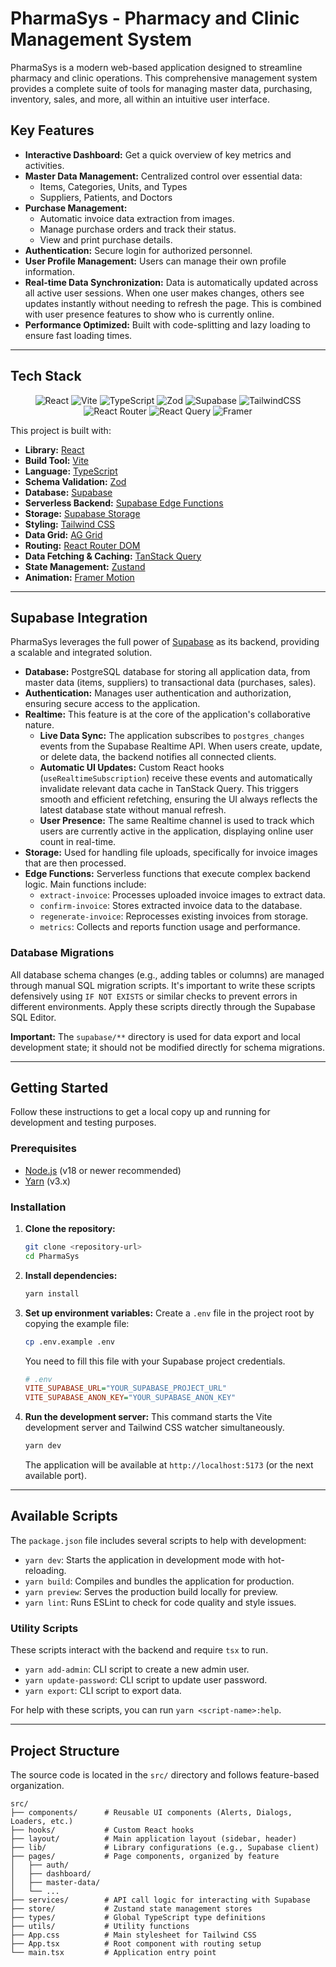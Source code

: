 # PharmaSys - Pharmacy and Clinic Management System

PharmaSys is a modern web-based application designed to streamline pharmacy and clinic operations. This comprehensive management system provides a complete suite of tools for managing master data, purchasing, inventory, sales, and more, all within an intuitive user interface.

## Key Features

-   **Interactive Dashboard:** Get a quick overview of key metrics and activities.
-   **Master Data Management:** Centralized control over essential data:
    -   Items, Categories, Units, and Types
    -   Suppliers, Patients, and Doctors
-   **Purchase Management:**
    -   Automatic invoice data extraction from images.
    -   Manage purchase orders and track their status.
    -   View and print purchase details.
-   **Authentication:** Secure login for authorized personnel.
-   **User Profile Management:** Users can manage their own profile information.
-   **Real-time Data Synchronization:** Data is automatically updated across all active user sessions. When one user makes changes, others see updates instantly without needing to refresh the page. This is combined with user presence features to show who is currently online.
-   **Performance Optimized:** Built with code-splitting and lazy loading to ensure fast loading times.
---

## Tech Stack

<div align="center">

![React](https://img.shields.io/badge/react-%2320232a.svg?style=for-the-badge&logo=react&logoColor=%2361DAFB)
![Vite](https://img.shields.io/badge/vite-%23646CFF.svg?style=for-the-badge&logo=vite&logoColor=white)
![TypeScript](https://img.shields.io/badge/typescript-%23007ACC.svg?style=for-the-badge&logo=typescript&logoColor=white)
![Zod](https://img.shields.io/badge/zod-%233068b7.svg?style=for-the-badge&logo=zod&logoColor=white)
![Supabase](https://img.shields.io/badge/Supabase-3ECF8E?style=for-the-badge&logo=supabase&logoColor=white)
![TailwindCSS](https://img.shields.io/badge/tailwindcss-%2338B2AC.svg?style=for-the-badge&logo=tailwind-css&logoColor=white)
![React Router](https://img.shields.io/badge/React_Router-CA4245?style=for-the-badge&logo=react-router&logoColor=white)
![React Query](https://img.shields.io/badge/-React%20Query-FF4154?style=for-the-badge&logo=react%20query&logoColor=white)
![Framer](https://img.shields.io/badge/Framer-black?style=for-the-badge&logo=framer&logoColor=blue)

</div>

This project is built with:

-   **Library:** [React](https://react.dev/)
-   **Build Tool:** [Vite](https://vitejs.dev/)
-   **Language:** [TypeScript](https://www.typescriptlang.org/)
-   **Schema Validation:** [Zod](https://zod.dev/)
-   **Database:** [Supabase](https://supabase.com/database)
-   **Serverless Backend:** [Supabase Edge Functions](https://supabase.com/edge-functions)
-   **Storage:** [Supabase Storage](https://supabase.com/storage)
-   **Styling:** [Tailwind CSS](https://tailwindcss.com/)
-   **Data Grid:** [AG Grid](https://ag-grid.com/)
-   **Routing:** [React Router DOM](https://reactrouter.com/)
-   **Data Fetching & Caching:** [TanStack Query](https://tanstack.com/query/latest)
-   **State Management:** [Zustand](https://zustand-demo.pmnd.rs/)
-   **Animation:** [Framer Motion](https://www.framer.com/motion/)

---

## Supabase Integration

PharmaSys leverages the full power of [Supabase](https://supabase.com/) as its backend, providing a scalable and integrated solution.

-   **Database:** PostgreSQL database for storing all application data, from master data (items, suppliers) to transactional data (purchases, sales).
-   **Authentication:** Manages user authentication and authorization, ensuring secure access to the application.
-   **Realtime:** This feature is at the core of the application's collaborative nature.
    -   **Live Data Sync:** The application subscribes to `postgres_changes` events from the Supabase Realtime API. When users create, update, or delete data, the backend notifies all connected clients.
    -   **Automatic UI Updates:** Custom React hooks (`useRealtimeSubscription`) receive these events and automatically invalidate relevant data cache in TanStack Query. This triggers smooth and efficient refetching, ensuring the UI always reflects the latest database state without manual refresh.
    -   **User Presence:** The same Realtime channel is used to track which users are currently active in the application, displaying online user count in real-time.
-   **Storage:** Used for handling file uploads, specifically for invoice images that are then processed.
-   **Edge Functions:** Serverless functions that execute complex backend logic. Main functions include:
    -   `extract-invoice`: Processes uploaded invoice images to extract data.
    -   `confirm-invoice`: Stores extracted invoice data to the database.
    -   `regenerate-invoice`: Reprocesses existing invoices from storage.
    -   `metrics`: Collects and reports function usage and performance.

### Database Migrations

All database schema changes (e.g., adding tables or columns) are managed through manual SQL migration scripts. It's important to write these scripts defensively using `IF NOT EXISTS` or similar checks to prevent errors in different environments. Apply these scripts directly through the Supabase SQL Editor.

**Important:** The `supabase/**` directory is used for data export and local development state; it should not be modified directly for schema migrations.

---

## Getting Started

Follow these instructions to get a local copy up and running for development and testing purposes.

### Prerequisites

-   [Node.js](https://nodejs.org/) (v18 or newer recommended)
-   [Yarn](https://yarnpkg.com/) (v3.x)

### Installation

1.  **Clone the repository:**
    ```sh
    git clone <repository-url>
    cd PharmaSys
    ```

2.  **Install dependencies:**
    ```sh
    yarn install
    ```

3.  **Set up environment variables:**
    Create a `.env` file in the project root by copying the example file:
    ```sh
    cp .env.example .env
    ```
    You need to fill this file with your Supabase project credentials.
    ```ini
    # .env
    VITE_SUPABASE_URL="YOUR_SUPABASE_PROJECT_URL"
    VITE_SUPABASE_ANON_KEY="YOUR_SUPABASE_ANON_KEY"
    ```

4.  **Run the development server:**
    This command starts the Vite development server and Tailwind CSS watcher simultaneously.
    ```sh
    yarn dev
    ```
    The application will be available at `http://localhost:5173` (or the next available port).

---

## Available Scripts

The `package.json` file includes several scripts to help with development:

-   `yarn dev`: Starts the application in development mode with hot-reloading.
-   `yarn build`: Compiles and bundles the application for production.
-   `yarn preview`: Serves the production build locally for preview.
-   `yarn lint`: Runs ESLint to check for code quality and style issues.

### Utility Scripts

These scripts interact with the backend and require `tsx` to run.

-   `yarn add-admin`: CLI script to create a new admin user.
-   `yarn update-password`: CLI script to update user password.
-   `yarn export`: CLI script to export data.

For help with these scripts, you can run `yarn <script-name>:help`.

---

## Project Structure

The source code is located in the `src/` directory and follows feature-based organization.

```
src/
├── components/      # Reusable UI components (Alerts, Dialogs, Loaders, etc.)
├── hooks/           # Custom React hooks
├── layout/          # Main application layout (sidebar, header)
├── lib/             # Library configurations (e.g., Supabase client)
├── pages/           # Page components, organized by feature
│   ├── auth/
│   ├── dashboard/
│   ├── master-data/
│   └── ...
├── services/        # API call logic for interacting with Supabase
├── store/           # Zustand state management stores
├── types/           # Global TypeScript type definitions
├── utils/           # Utility functions
├── App.css          # Main stylesheet for Tailwind CSS
├── App.tsx          # Root component with routing setup
└── main.tsx         # Application entry point
```
